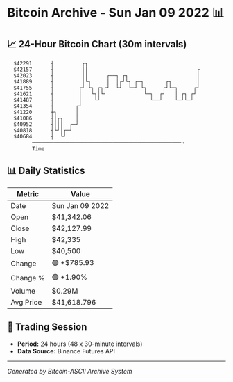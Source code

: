 # Bitcoin Archive - Sun Jan 09 2022 📊

## 📈 24-Hour Bitcoin Chart (30m intervals)

```
  $42291      ┤         ┌┐                                     
  $42157      ┤         ││                                   ┌ 
  $42023      ┤         ││      ┌──┐ ┌┐                      │ 
  $41889      ┤         │└┐     │  │┌┘└┐ ┌─┐       ┌┐        │ 
  $41755      ┤        ┌┘ └┐ ┌┐┌┘  └┘  └─┘ └┐     ┌┘└─┐     ┌┘ 
  $41621      ┤        │   └┐│└┘            └─┐  ┌┘   │ ┌┐ ┌┘  
  $41487      ┤        │    └┘                └──┘    └─┘└─┘   
  $41354      ┤       ┌┘                                       
  $41220      ┼┐      │                                        
  $41086      ┤│┌┐    │                                        
  $40952      ┤│││  ┌─┘                                        
  $40818      ┤└┘│┌─┘                                          
  $40684      ┤  └┘                                            
        ────────────────────────────────────────────────→
        Time
```

## 📊 Daily Statistics

| Metric | Value |
|--------|-------|
| Date | Sun Jan 09 2022 |
| Open | $41,342.06 |
| Close | $42,127.99 |
| High | $42,335 |
| Low | $40,500 |
| Change | 🟢 +$785.93 |
| Change % | 🟢 +1.90% |
| Volume | $0.29M |
| Avg Price | $41,618.796 |

## 📅 Trading Session

- **Period:** 24 hours (48 x 30-minute intervals)
- **Data Source:** Binance Futures API

---
*Generated by Bitcoin-ASCII Archive System*
